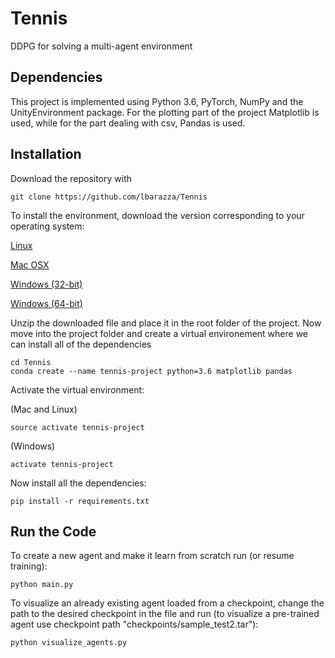 # Tennis
DDPG for solving a multi-agent environment


## Dependencies
This project is implemented using Python 3.6, PyTorch, NumPy and the UnityEnvironment package. For the plotting part of the project Matplotlib is used, while for the part dealing with csv, Pandas is used.

## Installation
Download the repository with

```
git clone https://github.com/lbarazza/Tennis
```

To install the environment, download the version corresponding to your operating system:

[Linux](https://s3-us-west-1.amazonaws.com/udacity-drlnd/P3/Tennis/Tennis_Linux.zip)

[Mac OSX](https://s3-us-west-1.amazonaws.com/udacity-drlnd/P3/Tennis/Tennis.app.zip)

[Windows (32-bit)](https://s3-us-west-1.amazonaws.com/udacity-drlnd/P3/Tennis/Tennis_Windows_x86.zip)

[Windows (64-bit)](https://s3-us-west-1.amazonaws.com/udacity-drlnd/P3/Tennis/Tennis_Windows_x86_64.zip)

Unzip the downloaded file and place it in the root folder of the project.
Now move into the project folder and create a virtual environement where we can install all of the dependencies

```
cd Tennis
conda create --name tennis-project python=3.6 matplotlib pandas
```

Activate the virtual environment:

(Mac and Linux)
```
source activate tennis-project
```

(Windows)
```
activate tennis-project
```

Now install all the dependencies:

```
pip install -r requirements.txt
```

## Run the Code
To create a new agent and make it learn from scratch run (or resume training):

```
python main.py
```

To visualize an already existing agent loaded from a checkpoint, change the path to the desired checkpoint in the file and run (to visualize a pre-trained agent use checkpoint path "checkpoints/sample_test2.tar"):

```
python visualize_agents.py
```
